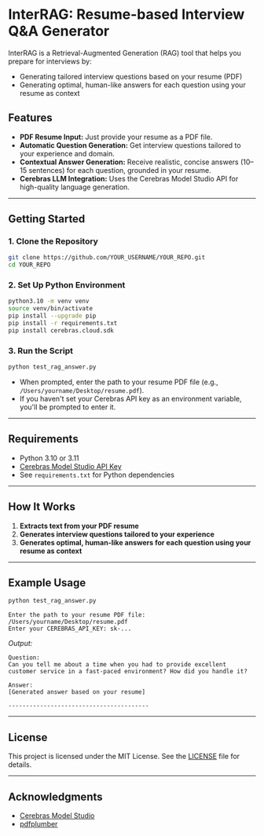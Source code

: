 # InterRAG: Resume-based Interview Q&A Generator

InterRAG is a Retrieval-Augmented Generation (RAG) tool that helps you prepare for interviews by:
- Generating tailored interview questions based on your resume (PDF)
- Generating optimal, human-like answers for each question using your resume as context

## Features

- **PDF Resume Input:** Just provide your resume as a PDF file.
- **Automatic Question Generation:** Get interview questions tailored to your experience and domain.
- **Contextual Answer Generation:** Receive realistic, concise answers (10–15 sentences) for each question, grounded in your resume.
- **Cerebras LLM Integration:** Uses the Cerebras Model Studio API for high-quality language generation.

---

## Getting Started

### 1. Clone the Repository

```bash
git clone https://github.com/YOUR_USERNAME/YOUR_REPO.git
cd YOUR_REPO
```

### 2. Set Up Python Environment

```bash
python3.10 -m venv venv
source venv/bin/activate
pip install --upgrade pip
pip install -r requirements.txt
pip install cerebras.cloud.sdk
```

### 3. Run the Script

```bash
python test_rag_answer.py
```

- When prompted, enter the path to your resume PDF file (e.g., `/Users/yourname/Desktop/resume.pdf`).
- If you haven't set your Cerebras API key as an environment variable, you'll be prompted to enter it.

---

## Requirements

- Python 3.10 or 3.11
- [Cerebras Model Studio API Key](https://modelz.cerebras.net/)
- See `requirements.txt` for Python dependencies

---

## How It Works

1. **Extracts text from your PDF resume**
2. **Generates interview questions tailored to your experience**
3. **Generates optimal, human-like answers for each question using your resume as context**

---

## Example Usage

```bash
python test_rag_answer.py
```
```
Enter the path to your resume PDF file: /Users/yourname/Desktop/resume.pdf
Enter your CEREBRAS_API_KEY: sk-...
```

_Output:_
```
Question:
Can you tell me about a time when you had to provide excellent customer service in a fast-paced environment? How did you handle it?

Answer:
[Generated answer based on your resume]

----------------------------------------
```

---

## License

This project is licensed under the MIT License. See the [LICENSE](LICENSE) file for details.

---

## Acknowledgments

- [Cerebras Model Studio](https://modelz.cerebras.net/)
- [pdfplumber](https://github.com/jsvine/pdfplumber)
